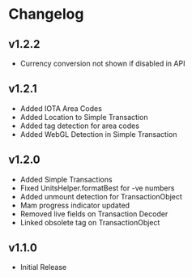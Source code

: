 # Changelog

## v1.2.2

* Currency conversion not shown if disabled in API

## v1.2.1

* Added IOTA Area Codes
* Added Location to Simple Transaction
* Added tag detection for area codes
* Added WebGL Detection in Simple Transaction

## v1.2.0

* Added Simple Transactions
* Fixed UnitsHelper.formatBest for -ve numbers
* Added unmount detection for TransactionObject
* Mam progress indicator updated
* Removed live fields on Transaction Decoder
* Linked obsolete tag on TransactionObject

## v1.1.0

* Initial Release
